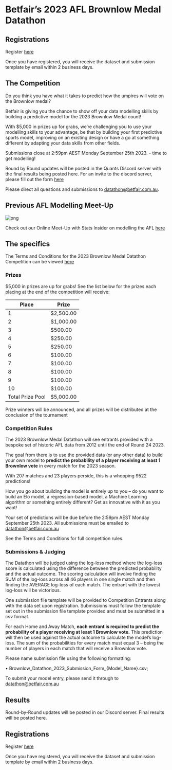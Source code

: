# Betfair’s 2023 AFL Brownlow Medal Datathon

## Registrations

Register [here](https://forms.office.com/r/padSktAhB5)

Once you have registered, you will receive the dataset and submission template by email within 2 business days.

## The Competition

Do you think you have what it takes to predict how the umpires will vote on the Brownlow medal?

Betfair is giving you the chance to show off your data modelling skills by building a predictive model for the 2023 Brownlow Medal count!

With $5,000 in prizes up for grabs, we’re challenging you to use your modelling skills to your advantage, be that by building your first predictive sports model, improving on an existing design or have a go at something different by adapting your data skills from other fields.

Submissions close at 2:59pm AEST Monday September 25th 2023. - time to get modelling!

Round by Round updates will be posted in the Quants Discord server with the final results being posted here. For an invite to the discord server, please fill out the form [here](https://forms.office.com/r/ZG9ea1xQj1 )

Please direct all questions and submissions to datathon@betfair.com.au.

## Previous AFL Modelling Meet-Up
![png](../img/AFL-Meet-Up.png)

Check out our Online Meet-Up with Stats Insider on modelling the AFL [here](https://www.youtube.com/watch?v=8Zq87d1AVyI&list=PLvw8KRdyfOY19ys_5lpSpcbjpy_PBoZEZ&index=21)
## The specifics

The Terms and Conditions for the 2023 Brownlow Medal Datathon Competition can be viewed [here](../assets/Brownlow_2023_TCs.pdf)

### Prizes

$5,000 in prizes are up for grabs!
See the list below for the prizes each placing at the end of the competition will receive:

| Place | Prize |
| --- | --- |
| 1 | $2,500.00 |
| 2 | $1,000.00 |
| 3 | $500.00 |
| 4 | $250.00 |
| 5 | $250.00 |
| 6 | $100.00 |
| 7 | $100.00 |
| 8 | $100.00 | 
| 9 | $100.00 | 
| 10 | $100.00 |
| Total Prize Pool | $5,000.00 | 

Prize winners will be announced, and all prizes will be distributed at the conclusion of the tournament

### Competition Rules

The 2023 Brownlow Medal Datathon will see entrants provided with a bespoke set of historic AFL data from 2012 until the end of Round 24 2023.

The goal from there is to use the provided data (or any other data) to build your own model to **predict the probability of a player receiving at least 1 Brownlow vote** in every match for the 2023 season.

With 207 matches and 23 players perside, this is a whopping 9522 predictions!

How you go about building the model is entirely up to you – do you want to build an Elo model, a regression-based model, a Machine Learning algorithm or something entirely different? Get as innovative with it as you want!

Your set of predictions will be due before the 2:59pm AEST Monday September 25th 2023. All submissions must be emailed to [datathon@betfair.com.au](mailto:datathon@betfair.com.au)

See the Terms and Conditions for full competition rules. 

### Submissions & Judging

The Datathon will be judged using the log-loss method where the log-loss score is calculated using the difference between the predicted probability and the actual outcome. The scoring calculation will involve finding the SUM of the log-loss across all 46 players in one single match and then finding the AVERAGE log-loss of each match. The entrant with the lowest log-loss will be victorious.

One submission file template will be provided to Competition Entrants along with the data set upon registration. Submissions must follow the template set out in the submission file template provided and must be submitted in a csv format.

For each Home and Away Match, **each entrant is required to predict the probability of a player receiving at least 1 Brownlow vote.** This prediction will then be used against the actual outcome to calculate the model’s log-loss. The sum of the probabilities for every match must equal 3 – being the number of players in each match that will receive a Brownlow vote.

Please name submission file using the following formatting:

• Brownlow_Datathon_2023_Submission_Form_{Model_Name}.csv;

To submit your model entry, please send it through to [datathon@betfair.com.au](mailto:datathon@betfair.com.au)

## Results

Round-by-Round updates will be posted in our Discord server. Final results will be posted here.

## Registrations
 
Register [here](https://forms.office.com/r/padSktAhB5)

Once you have registered, you will receive the dataset and submission template by email within 2 business days.